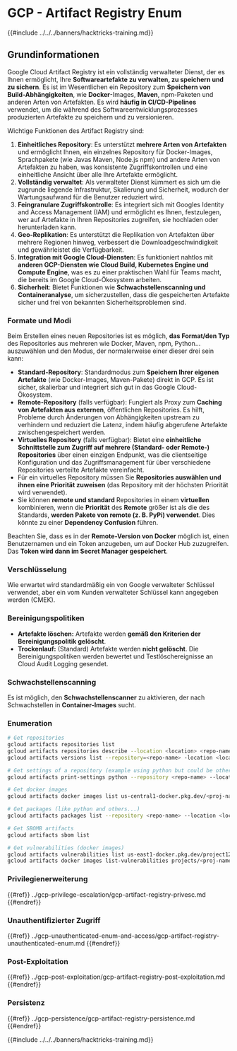 # GCP - Artifact Registry Enum

{{#include ../../../banners/hacktricks-training.md}}

## Grundinformationen

Google Cloud Artifact Registry ist ein vollständig verwalteter Dienst, der es Ihnen ermöglicht, Ihre **Softwareartefakte zu verwalten, zu speichern und zu sichern**. Es ist im Wesentlichen ein Repository zum **Speichern von Build-Abhängigkeiten**, wie **Docker**-Images, **Maven**, npm-Paketen und anderen Arten von Artefakten. Es wird **häufig in CI/CD-Pipelines** verwendet, um die während des Softwareentwicklungsprozesses produzierten Artefakte zu speichern und zu versionieren.

Wichtige Funktionen des Artifact Registry sind:

1. **Einheitliches Repository**: Es unterstützt **mehrere Arten von Artefakten** und ermöglicht Ihnen, ein einzelnes Repository für Docker-Images, Sprachpakete (wie Javas Maven, Node.js npm) und andere Arten von Artefakten zu haben, was konsistente Zugriffskontrollen und eine einheitliche Ansicht über alle Ihre Artefakte ermöglicht.
2. **Vollständig verwaltet**: Als verwalteter Dienst kümmert es sich um die zugrunde liegende Infrastruktur, Skalierung und Sicherheit, wodurch der Wartungsaufwand für die Benutzer reduziert wird.
3. **Feingranulare Zugriffskontrolle**: Es integriert sich mit Googles Identity and Access Management (IAM) und ermöglicht es Ihnen, festzulegen, wer auf Artefakte in Ihren Repositories zugreifen, sie hochladen oder herunterladen kann.
4. **Geo-Replikation**: Es unterstützt die Replikation von Artefakten über mehrere Regionen hinweg, verbessert die Downloadgeschwindigkeit und gewährleistet die Verfügbarkeit.
5. **Integration mit Google Cloud-Diensten**: Es funktioniert nahtlos mit **anderen GCP-Diensten wie Cloud Build, Kubernetes Engine und Compute Engine**, was es zu einer praktischen Wahl für Teams macht, die bereits im Google Cloud-Ökosystem arbeiten.
6. **Sicherheit**: Bietet Funktionen wie **Schwachstellenscanning und Containeranalyse**, um sicherzustellen, dass die gespeicherten Artefakte sicher und frei von bekannten Sicherheitsproblemen sind.

### Formate und Modi

Beim Erstellen eines neuen Repositories ist es möglich, **das Format/den Typ** des Repositories aus mehreren wie Docker, Maven, npm, Python... auszuwählen und den Modus, der normalerweise einer dieser drei sein kann:

- **Standard-Repository**: Standardmodus zum **Speichern Ihrer eigenen Artefakte** (wie Docker-Images, Maven-Pakete) direkt in GCP. Es ist sicher, skalierbar und integriert sich gut in das Google Cloud-Ökosystem.
- **Remote-Repository** (falls verfügbar): Fungiert als Proxy zum **Caching von Artefakten aus externen**, öffentlichen Repositories. Es hilft, Probleme durch Änderungen von Abhängigkeiten upstream zu verhindern und reduziert die Latenz, indem häufig abgerufene Artefakte zwischengespeichert werden.
- **Virtuelles Repository** (falls verfügbar): Bietet eine **einheitliche Schnittstelle zum Zugriff auf mehrere (Standard- oder Remote-) Repositories** über einen einzigen Endpunkt, was die clientseitige Konfiguration und das Zugriffsmanagement für über verschiedene Repositories verteilte Artefakte vereinfacht.
- Für ein virtuelles Repository müssen Sie **Repositories auswählen und ihnen eine Priorität zuweisen** (das Repository mit der höchsten Priorität wird verwendet).
- Sie können **remote und standard** Repositories in einem **virtuellen** kombinieren, wenn die **Priorität** des **Remote** größer ist als die des Standards, **werden Pakete von remote (z. B. PyPi) verwendet**. Dies könnte zu einer **Dependency Confusion** führen.

Beachten Sie, dass es in der **Remote-Version von Docker** möglich ist, einen Benutzernamen und ein Token anzugeben, um auf Docker Hub zuzugreifen. Das **Token wird dann im Secret Manager gespeichert**.

### Verschlüsselung

Wie erwartet wird standardmäßig ein von Google verwalteter Schlüssel verwendet, aber ein vom Kunden verwalteter Schlüssel kann angegeben werden (CMEK).

### Bereinigungspolitiken

- **Artefakte löschen:** Artefakte werden **gemäß den Kriterien der Bereinigungspolitik gelöscht**.
- **Trockenlauf:** (Standard) Artefakte werden **nicht gelöscht**. Die Bereinigungspolitiken werden bewertet und Testlöschereignisse an Cloud Audit Logging gesendet.

### Schwachstellenscanning

Es ist möglich, den **Schwachstellenscanner** zu aktivieren, der nach Schwachstellen in **Container-Images** sucht.

### Enumeration
```bash
# Get repositories
gcloud artifacts repositories list
gcloud artifacts repositories describe --location <location> <repo-name>
gcloud artifacts versions list --repository=<repo-name> -location <location> --package <package-name>

# Get settings of a repository (example using python but could be other)
gcloud artifacts print-settings python --repository <repo-name> --location <location>

# Get docker images
gcloud artifacts docker images list us-central1-docker.pkg.dev/<proj-name>/<repo-name>

# Get packages (like python and others...)
gcloud artifacts packages list --repository <repo-name> --location <location>

# Get SBOMB artifacts
gcloud artifacts sbom list

# Get vulnerabilities (docker images)
gcloud artifacts vulnerabilities list us-east1-docker.pkg.dev/project123/repository123/someimage@sha256:49765698074d6d7baa82f
gcloud artifacts docker images list-vulnerabilities projects/<proj-name>/locations/<location>/scans/<scan-uuid>
```
### Privilegienerweiterung

{{#ref}}
../gcp-privilege-escalation/gcp-artifact-registry-privesc.md
{{#endref}}

### Unauthentifizierter Zugriff

{{#ref}}
../gcp-unauthenticated-enum-and-access/gcp-artifact-registry-unauthenticated-enum.md
{{#endref}}

### Post-Exploitation

{{#ref}}
../gcp-post-exploitation/gcp-artifact-registry-post-exploitation.md
{{#endref}}

### Persistenz

{{#ref}}
../gcp-persistence/gcp-artifact-registry-persistence.md
{{#endref}}

{{#include ../../../banners/hacktricks-training.md}}
